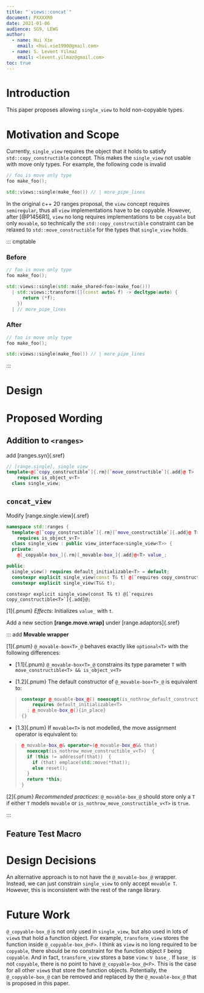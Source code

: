 ```yaml
---
title: "`views::concat`"
document: PXXXXR0
date: 2021-01-06
audience: SG9, LEWG
author:
  - name: Hui Xie
    email: <hui.xie1990@gmail.com>
  - name: S. Levent Yilmaz
    email: <levent.yilmaz@gmail.com>
toc: true
---
```


# Introduction

This paper proposes allowing `single_view` to hold non-copyable types.

# Motivation and Scope

Currently, `single_view` requires the object that it holds to satisfy `std::copy_constructible` concept. This makes the `single_view` not usable with move only types. For example, the following code is invalid

```cpp
// foo is move only type
foo make_foo();

std::views::single(make_foo()) // | more_pipe_lines
```

In the original c++ 20 ranges proposal, the `view` concept requires `semiregular`, thus all `view` implementations have to be copyable. However, after [@P1456R1], `view` no long requires implementations to be `copyable` but only `movable`, so technically the `std::copy_constructible` constraint can be relaxed to `std::move_constructible` for the types that `single_view` holds.

::: cmptable

### Before
```cpp
// foo is move only type
foo make_foo();

std::views::single(std::make_shared<foo>(make_foo()))
  | std::views::transform([](const auto& f) -> decltype(auto) {
      return (*f);
    })
  | // more_pipe_lines
```

### After
```cpp
// foo is move only type
foo make_foo();

std::views::single(make_foo()) // | more_pipe_lines
```

:::

# Design

# Proposed Wording

## Addition to `<ranges>`

add [ranges.syn]{.sref}

```cpp
// [range.single], single view
template<@[`copy_­constructible`]{.rm}[`move_­constructible`]{.add}@ T>
    requires is_object_v<T>
  class single_view;
```

## `concat_view`

Modify [range.single.view]{.sref}

```cpp
namespace std::ranges {
  template<@[`copy_­constructible`]{.rm}[`move_­constructible`]{.add}@ T>
    requires is_object_v<T>
  class single_view : public view_interface<single_view<T>> {
  private:
    @[_copyable-box_]{.rm}[_movable-box_]{.add}@<T> value_;             // exposition only (see [range.@[copy]{.rm}[move]{.add}@.wrap])

public:
  single_view() requires default_initializable<T> = default;
  constexpr explicit single_view(const T& t) @[`requires copy_constructible<T>`]{.add}@;
  constexpr explicit single_view(T&& t);
```


```
constexpr explicit single_view(const T& t) @[`requires copy_constructible<T>`]{.add}@;
```
[1]{.pnum} <em>Effects</em>: Initializes `value_­` with `t`.


Add a new section __[range.move.wrap]__ under [range.adaptors]{.sref}

::: add
__Movable wrapper__

[1]{.pnum} `@_movable-box<T>_@` behaves exactly like `optional<T>` with the following differences:

- [1.1]{.pnum} `@_movable-box<T>_@` constrains its type parameter `T` with `move_constructible<T> && is_object_v<T>`

- [1.2]{.pnum} The default constructor of `@_movable-box<T>_@` is equivalent to:

>```cpp
> constexpr @_movable-box_@() noexcept(is_nothrow_default_constructible_v<T>)
>     requires default_initializable<T>
>   : @_movable-box_@(){in_place}
> {}
>```

- [1.3]{.pnum} If `movable<T>` is not modelled, the move assignment operator is equivalent to:

>```cpp
> @_movable-box_@& operator=(@_movable-box_@&& that)
>   noexcept(is_nothrow_move_constructible_v<T>)  {
>   if (this != addressof(that))  {
>     if (that) emplace(std::move(*that));
>     else reset();  
>   }
>   return *this;  
> }
>```

[2]{.pnum} _Recommended practices_: `@_movable-box_@` should store only a `T` if either `T` models `movable` or `is_nothrow_move_constructible_v<T>` is `true`.

:::

## Feature Test Macro

# Design Decisions

An alternative approach is to not have the `@_movable-box_@` wrapper. Instead, we can just constrain `single_view` to only accept `movable T`. However, this is inconsistent with the rest of the range library.

# Future Work

`@_copyable-box_@` is not only used in `single_view`, but also used in lots of `view`s that hold a function object. For example, `transform_view` stores the function inside `@_copyable-box_@<F>`. I think as `view` is no long required to be `copyable`, there should be no constraint for the function object `F` being `copyable`. And in fact, `transform_view` stores a base `view`: `V base_`. If `base_` is not `copyable`, there is no point to have `@_copyable-box_@<F>`. This is the case for all other `view`s that store the function objects. Potentially, the `@_copyable-box_@` can be removed and replaced by the `@_movable-box_@` that is proposed in this paper.

